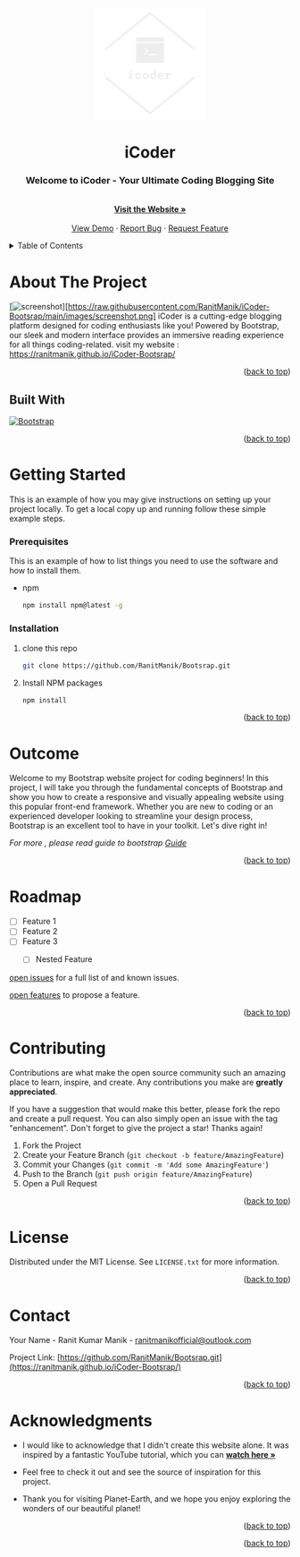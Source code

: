 <a name="readme-top"></a>
<br />
<div align="center">
  <a href="https://github.com/RanitManik/Bootsrap.git">
    <img src="images/logo.png" alt="Logo" width="200" height="200">
  </a>

<h1 align="center">iCoder</h1>

<h3> Welcome to iCoder - Your Ultimate Coding Blogging Site
</h3>

<br />
<a href="https://ranitmanik.github.io/iCoder-Bootsrap/"><strong>Visit the Website »</strong></a>
<br />
<br />
<a href="https://ranitmanik.github.io/iCoder-Bootsrap/">View Demo</a>
·
<a href=".github/ISSUE/bug-report---.md">Report Bug</a>
·
<a href=".github/ISSUE/feature-request---.md">Request Feature</a>

  </p>
</div>

<!-- TABLE OF CONTENTS -->
<details>
  <summary>Table of Contents</summary>
  <ol>
    <li>
      <a href="#about-the-project">About The Project</a>
      <ul>
        <li><a href="#built-with">Built With</a></li>
      </ul>
    </li>
    <li>
      <a href="#getting-started">Getting Started</a>
      <ul>
        <li><a href="#prerequisites">Prerequisites</a></li>
        <li><a href="#installation">Installation</a></li>
      </ul>
    </li>
    <li><a href="#usage">Usage</a></li>
    <li><a href="#roadmap">Roadmap</a></li>
    <li><a href="#contributing">Contributing</a></li>
    <li><a href="#license">License</a></li>
    <li><a href="#contact">Contact</a></li>
    <li><a href="#acknowledgments">Acknowledgments</a></li>
  </ol>
</details>

<!-- ABOUT THE PROJECT -->

# About The Project

[![screenshot][Bootstrap.com]][https://raw.githubusercontent.com/RanitManik/iCoder-Bootsrap/main/images/screenshot.png]
iCoder is a cutting-edge blogging platform designed for coding enthusiasts like you! Powered by Bootstrap, our sleek and modern interface provides an immersive reading experience for all things coding-related.
  visit my website : https://ranitmanik.github.io/iCoder-Bootsrap/

<p align="right">(<a href="#readme-top">back to top</a>)</p>

## Built With

[![Bootstrap][Bootstrap.com]][Bootstrap-url]

<p align="right">(<a href="#readme-top">back to top</a>)</p>

<!-- GETTING STARTED -->

# Getting Started

This is an example of how you may give instructions on setting up your project locally.
To get a local copy up and running follow these simple example steps.

### Prerequisites

This is an example of how to list things you need to use the software and how to install them.

- npm
 
  ```sh
  npm install npm@latest -g
  ```

### Installation

1. clone this repo
   ```sh
   git clone https://github.com/RanitManik/Bootsrap.git
   ```

2. Install NPM packages
   ```sh
   npm install
   ```

<p align="right">(<a href="#readme-top">back to top</a>)</p>

<!-- USAGE EXAMPLES -->

# Outcome

Welcome to my Bootstrap website project for coding beginners! In this project, I will take you through the fundamental concepts of Bootstrap and show you how to create a responsive and visually appealing website using this popular front-end framework. Whether you are new to coding or an experienced developer looking to streamline your design process, Bootstrap is an excellent tool to have in your toolkit. Let's dive right in!

_For more , please read guide to bootstrap [Guide](.github/ISSUE/guide---.md)_

<p align="right">(<a href="#readme-top">back to top</a>)</p>

<!-- ROADMAP -->

# Roadmap

- [ ] Feature 1
- [ ] Feature 2
- [ ] Feature 3
  - [ ] Nested Feature


 [open issues](.github/ISSUE/bug-report---.md) for a full list of and known issues.
 
 [open features](.github/ISSUE/bug-report---.md) to propose a feature.
<p align="right">(<a href="#readme-top">back to top</a>)</p>

<!-- CONTRIBUTING -->

# Contributing

Contributions are what make the open source community such an amazing place to learn, inspire, and create. Any contributions you make are **greatly appreciated**.

If you have a suggestion that would make this better, please fork the repo and create a pull request. You can also simply open an issue with the tag "enhancement".
Don't forget to give the project a star! Thanks again!

1. Fork the Project
2. Create your Feature Branch (`git checkout -b feature/AmazingFeature`)
3. Commit your Changes (`git commit -m 'Add some AmazingFeature'`)
4. Push to the Branch (`git push origin feature/AmazingFeature`)
5. Open a Pull Request

<p align="right">(<a href="#readme-top">back to top</a>)</p>

<!-- LICENSE -->

# License

Distributed under the MIT License. See `LICENSE.txt` for more information.

<p align="right">(<a href="#readme-top">back to top</a>)</p>

<!-- CONTACT -->

# Contact

Your Name - Ranit Kumar Manik - ranitmanikofficial@outlook.com

Project Link: [https://github.com/RanitManik/Bootsrap.git](https://ranitmanik.github.io/iCoder-Bootsrap/)

<p align="right">(<a href="#readme-top">back to top</a>)</p>

<!-- ACKNOWLEDGMENTS -->

# Acknowledgments

- I would like to acknowledge that I didn't create this website alone. It was inspired by a fantastic YouTube tutorial, which you can <a href="https://youtu.be/vpAJ0s5S2t0"><strong> watch here »</strong></a>

- Feel free to check it out and see the source of inspiration for this project.

- Thank you for visiting Planet-Earth, and we hope you enjoy exploring the wonders of our beautiful planet!
<p align="right">(<a href="#readme-top">back to top</a>)</p>

<p align="right">(<a href="#readme-top">back to top</a>)</p>

<!-- MARKDOWN LINKS & IMAGES -->
<!-- https://www.markdownguide.org/basic-syntax/#reference-style-links -->

[Bootstrap.com]: https://img.shields.io/badge/Bootstrap-563D7C?style=for-the-badge&logo=bootstrap&logoColor=white
[Bootstrap-url]: https://getbootstrap.com

